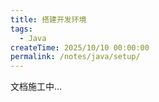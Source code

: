 ```yaml
---
title: 搭建开发环境
tags:
  - Java
createTime: 2025/10/10 00:00:00
permalink: /notes/java/setup/
---
```


文档施工中...
